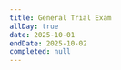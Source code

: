 ```yaml
---
title: General Trial Exam
allDay: true
date: 2025-10-01
endDate: 2025-10-02
completed: null
---
```

